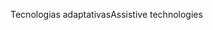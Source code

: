 <span data-ttu-id="845f6-101">Tecnologias adaptativas</span><span class="sxs-lookup"><span data-stu-id="845f6-101">Assistive technologies</span></span>